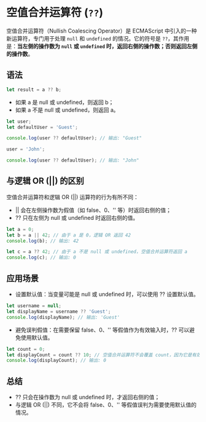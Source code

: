 # 空值合并运算符 (`??`)

空值合并运算符（Nullish Coalescing Operator）是 ECMAScript 中引入的一种新运算符，专门用于处理 `null` 和 `undefined` 的情况。它的符号是 `??`，其作用是：**当左侧的操作数为 `null` 或 `undefined` 时，返回右侧的操作数；否则返回左侧的操作数**。

## 语法

```js
let result = a ?? b;
```

- 如果 a 是 null 或 undefined，则返回 b；
- 如果 a 不是 null 或 undefined，则返回 a。

```js
let user;
let defaultUser = 'Guest';

console.log(user ?? defaultUser); // 输出: "Guest"

user = 'John';

console.log(user ?? defaultUser); // 输出: "John"
```

## 与逻辑 OR (||) 的区别

空值合并运算符和逻辑 OR (||) 运算符的行为有所不同：

- || 会在左侧操作数为假值（如 false、0、'' 等）时返回右侧的值；
- ?? 只在左侧为 null 或 undefined 时返回右侧的值。

```js
let a = 0;
let b = a || 42; // 由于 a 是 0，逻辑 OR 返回 42
console.log(b); // 输出: 42

let c = a ?? 42; // 由于 a 不是 null 或 undefined，空值合并运算符返回 a
console.log(c); // 输出: 0
```

## 应用场景

- 设置默认值：当变量可能是 null 或 undefined 时，可以使用 ?? 设置默认值。

```js
let username = null;
let displayName = username ?? 'Guest';
console.log(displayName); // 输出: 'Guest'
```

- 避免误判假值：在需要保留 false、0、'' 等假值作为有效输入时，?? 可以避免使用默认值。

```js
let count = 0;
let displayCount = count ?? 10; // 空值合并运算符不会覆盖 count，因为它是有效值
console.log(displayCount); // 输出: 0
```

## 总结

- ?? 只会在操作数为 null 或 undefined 时，才返回右侧的值；
- 与逻辑 OR (||) 不同，它不会将 false、0、'' 等假值误判为需要使用默认值的情况。
